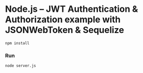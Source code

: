 # Node.js – JWT Authentication & Authorization example with JSONWebToken & Sequelize

```
npm install
```

### Run
```
node server.js
```
